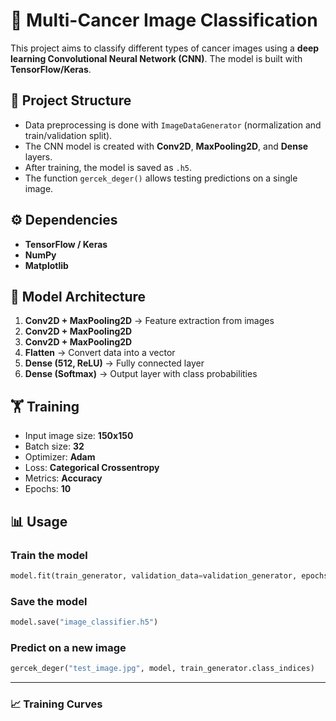 
# 🧠 Multi-Cancer Image Classification

This project aims to classify different types of cancer images using a **deep learning Convolutional Neural Network (CNN)**. The model is built with **TensorFlow/Keras**.

## 📂 Project Structure

* Data preprocessing is done with `ImageDataGenerator` (normalization and train/validation split).
* The CNN model is created with **Conv2D**, **MaxPooling2D**, and **Dense** layers.
* After training, the model is saved as `.h5`.
* The function `gercek_deger()` allows testing predictions on a single image.

## ⚙️ Dependencies

* **TensorFlow / Keras**
* **NumPy**
* **Matplotlib**

## 🚀 Model Architecture

1. **Conv2D + MaxPooling2D** → Feature extraction from images
2. **Conv2D + MaxPooling2D**
3. **Conv2D + MaxPooling2D**
4. **Flatten** → Convert data into a vector
5. **Dense (512, ReLU)** → Fully connected layer
6. **Dense (Softmax)** → Output layer with class probabilities

## 🏋️ Training

* Input image size: **150x150**
* Batch size: **32**
* Optimizer: **Adam**
* Loss: **Categorical Crossentropy**
* Metrics: **Accuracy**
* Epochs: **10**

## 📊 Usage

### Train the model

```python
model.fit(train_generator, validation_data=validation_generator, epochs=10)
```

### Save the model

```python
model.save("image_classifier.h5")
```

### Predict on a new image

```python
gercek_deger("test_image.jpg", model, train_generator.class_indices)
```

---

### 📈 Training Curves




